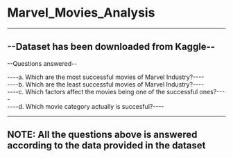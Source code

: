 # Marvel_Movies_Analysis
-------------------------------------------------------------------------------------------------------------------------------------------------------------------
--Dataset has been downloaded from Kaggle--
-------------------------------------------------------------------------------------------------------------------------------------------------------------------

--Questions answered--

----a. Which are the most successful movies of Marvel Industry?----<br>
----b. Which are the least successful movies of Marvel Industry?----<br>
----c. Which factors affect the movies being one of the successful ones?----<br>
----d. Which movie category actually is succesful?----<br>

-------------------------------------------------------------------------------------------------------------------------------------------------------------------
NOTE: All the questions above is answered according to the data provided in the dataset
--------------------------------------------------------------------------------------------------------------------------------------------------------------------------------------------------------------------------------------------------------------------------------------------------------------------------------------
